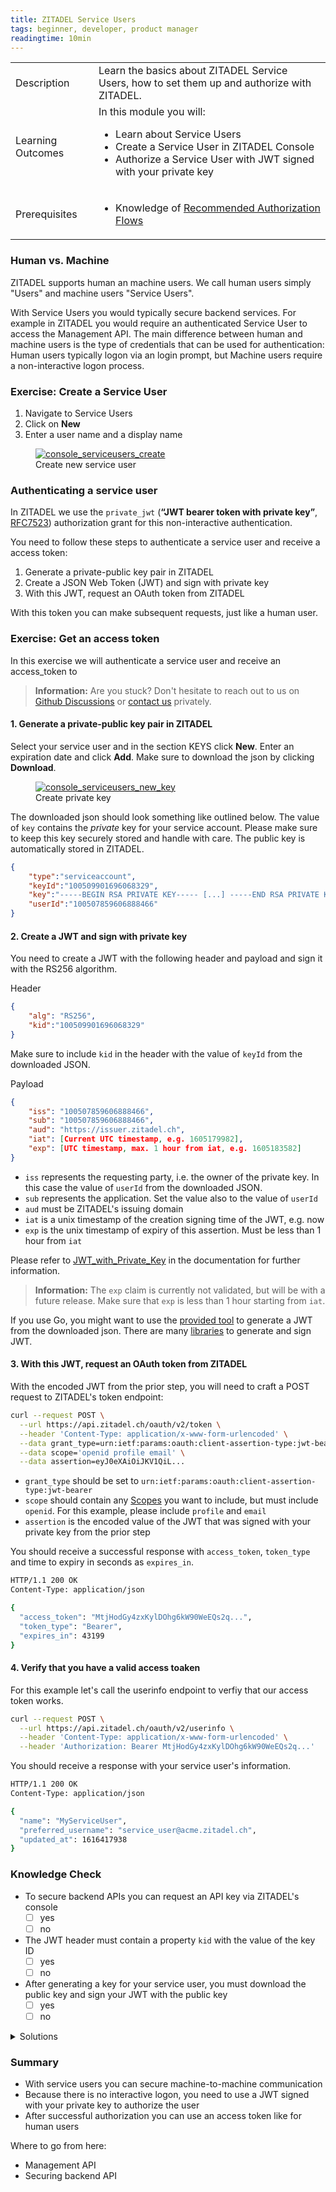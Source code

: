 ```yaml
---
title: ZITADEL Service Users
tags: beginner, developer, product manager
readingtime: 10min
---
```


<table class="table-wrapper">
    <tr>
        <td>Description</td>
        <td>Learn the basics about ZITADEL Service Users, how to set them up and authorize with ZITADEL.</td>
    </tr>
    <tr>
        <td>Learning Outcomes</td>
        <td>
            In this module you will: 
            <ul>
                <li>Learn about Service Users</li>
                <li>Create a Service User in ZITADEL Console</li>
                <li>Authorize a Service User with JWT signed with your private key</li>
            </ul>
        </td>
    </tr>
     <tr>
        <td>Prerequisites</td>
        <td>
            <ul>
                <li>Knowledge of <a href="/oauth-recommended-flows#Our_recommended_authorization_flows">Recommended Authorization Flows</a></li>
            </ul>
        </td>
    </tr>
</table>

### Human vs. Machine

ZITADEL supports human an machine users. We call human users simply "Users" and machine users "Service Users".

With Service Users you would typically secure backend services. For example in ZITADEL you would require an authenticated Service User to access the Management API. The main difference between human and machine users is the type of credentials that can be used for authentication: Human users typically logon via an login prompt, but Machine users require a non-interactive logon process.

### Exercise: Create a Service User

1. Navigate to Service Users
2. Click on **New**
3. Enter a user name and a display name

<figure itemprop="associatedMedia" itemscope itemtype="http://schema.org/ImageObject">
    <a href="img/console_serviceusers_create.gif" itemprop="contentUrl" data-size="1920x1080">
        <img src="img/console_serviceusers_create.gif" itemprop="thumbnail" alt="console_serviceusers_create" />
    </a>
    <figcaption itemprop="caption description">Create new service user</figcaption>
</figure>

### Authenticating a service user

In ZITADEL we use the `private_jwt` (**“JWT bearer token with private key”**, [RFC7523](https://tools.ietf.org/html/rfc7523)) authorization grant for this non-interactive authentication.

You need to follow these steps to authenticate a service user and receive a access token:

1. Generate a private-public key pair in ZITADEL 
2. Create a JSON Web Token (JWT) and sign with private key
3. With this JWT, request an OAuth token from ZITADEL

With this token you can make subsequent requests, just like a human user.

### Exercise: Get an access token

In this exercise we will authenticate a service user and receive an access_token to 

> **Information:** Are you stuck? Don't hesitate to reach out to us on [Github Discussions](https://github.com/caos/zitadel/discussions) or [contact us](https://zitadel.ch/contact/) privately.

#### 1. Generate a private-public key pair in ZITADEL

Select your service user and in the section KEYS click **New**. Enter an expiration date and click **Add**. Make sure to download the json by clicking **Download**. 

<figure itemprop="associatedMedia" itemscope itemtype="http://schema.org/ImageObject">
    <a href="img/console_serviceusers_new_key.gif" itemprop="contentUrl" data-size="1920x1080">
        <img src="img/console_serviceusers_new_key.gif" itemprop="thumbnail" alt="console_serviceusers_new_key" />
    </a>
    <figcaption itemprop="caption description">Create private key</figcaption>
</figure>

The downloaded json should look something like outlined below. The value of `key` contains the *private* key for your service account. Please make sure to keep this key securely stored and handle with care. The public key is automatically stored in ZITADEL.

```json
{
    "type":"serviceaccount",
    "keyId":"100509901696068329",
    "key":"-----BEGIN RSA PRIVATE KEY----- [...] -----END RSA PRIVATE KEY-----\n",
    "userId":"100507859606888466"
}
```

#### 2. Create a JWT and sign with private key

You need to create a JWT with the following header and payload and sign it with the RS256 algorithm.

Header
```json
{
    "alg": "RS256",
    "kid":"100509901696068329"
}
```
Make sure to include `kid` in the header with the value of `keyId` from the downloaded JSON.

Payload
```json
{
	"iss": "100507859606888466",
	"sub": "100507859606888466",
	"aud": "https://issuer.zitadel.ch",
    "iat": [Current UTC timestamp, e.g. 1605179982],
	"exp": [UTC timestamp, max. 1 hour from iat, e.g. 1605183582]
}
```

* `iss` represents the requesting party, i.e. the owner of the private key. In this case the value of `userId` from the downloaded JSON.
* `sub` represents the application. Set the value also to the value of `userId`
* `aud` must be ZITADEL's issuing domain
* `iat` is a unix timestamp of the creation signing time of the JWT, e.g. now
* `exp` is the unix timestamp of expiry of this assertion. Must be less than 1 hour from `iat`

Please refer to [JWT_with_Private_Key](/architecture#JWT_with_Private_Key#JWT_with_Private_Keyvate_Key) in the documentation for further information.

> **Information:** The `exp` claim is currently not validated, but will be with a future release. Make sure that `exp` is less than 1 hour starting from `iat`.

If you use Go, you might want to use the [provided tool](https://github.com/caos/zitadel-tools) to generate a JWT from the downloaded json. There are many [libraries](https://jwt.io/#libraries-io) to generate and sign JWT. 

#### 3. With this JWT, request an OAuth token from ZITADEL

With the encoded JWT from the prior step, you will need to craft a POST request to ZITADEL's token endpoint:

```bash
curl --request POST \
  --url https://api.zitadel.ch/oauth/v2/token \
  --header 'Content-Type: application/x-www-form-urlencoded' \
  --data grant_type=urn:ietf:params:oauth:client-assertion-type:jwt-bearer \
  --data scope='openid profile email' \
  --data assertion=eyJ0eXAiOiJKV1QiL...
```

* `grant_type` should be set to `urn:ietf:params:oauth:client-assertion-type:jwt-bearer`
* `scope` should contain any [Scopes](/architecture#Scopes) you want to include, but must include `openid`. For this example, please include `profile` and `email`
* `assertion` is the encoded value of the JWT that was signed with your private key from the prior step

You should receive a successful response with `access_token`,  `token_type` and time to expiry in seconds as `expires_in`.

```bash
HTTP/1.1 200 OK
Content-Type: application/json

{
  "access_token": "MtjHodGy4zxKylDOhg6kW90WeEQs2q...",
  "token_type": "Bearer",
  "expires_in": 43199
}
```

#### 4. Verify that you have a valid access toaken

For this example let's call the userinfo endpoint to verfiy that our access token works.

```bash
curl --request POST \
  --url https://api.zitadel.ch/oauth/v2/userinfo \
  --header 'Content-Type: application/x-www-form-urlencoded' \
  --header 'Authorization: Bearer MtjHodGy4zxKylDOhg6kW90WeEQs2q...'
```
You should receive a response with your service user's information. 

```bash
HTTP/1.1 200 OK
Content-Type: application/json

{
  "name": "MyServiceUser",
  "preferred_username": "service_user@acme.zitadel.ch",
  "updated_at": 1616417938
}
```

### Knowledge Check

* To secure backend APIs you can request an API key via ZITADEL's console
    - [ ] yes
    - [ ] no
* The JWT header must contain a property `kid` with the value of the key ID
    - [ ] yes
    - [ ] no
* After generating a key for your service user, you must download the public key and sign your JWT with the public key
    - [ ] yes
    - [ ] no

<details>
    <summary>
        Solutions
    </summary>

* To secure backend APIs you can request an API key via ZITADEL's console
    - [ ] yes
    - [x] no (We use **“JWT bearer token with private key”**, [RFC7523](https://tools.ietf.org/html/rfc7523))
* The JWT header must contain a property `kid` with the value of the key ID
    - [x] yes
    - [ ] no
* After generating a key for your service user, you must download the public key and sign your JWT with the public key
    - [ ] yes
    - [x] no (The json file contains the private key. Handle with care.)
    
</details>

### Summary

* With service users you can secure machine-to-machine communication
* Because there is no interactive logon, you need to use a JWT signed with your private key to authorize the user
* After successful authorization you can use an access token like for human users

Where to go from here: 
* Management API
* Securing backend API